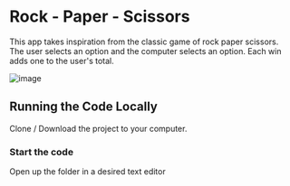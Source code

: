# Rock - Paper - Scissors

This app takes inspiration from the classic game of rock paper scissors. The user selects an option and the computer selects an option. Each win adds one to the user's total.

![image](https://github.com/johnnyd81/rock-paper-game/assets/95863021/8fd697d7-85f4-4192-a90c-0d00c3d5ad40)

## Running the Code Locally

Clone / Download the project to your computer.

### Start the code

Open up the folder in a desired text editor
